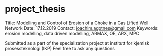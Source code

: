 # project_thesis
Title: Modelling and Control of Erosion of a Choke in a Gas Lifted Well Network
Date: 17.12.2019
Contact: joachim.agotnes@gmail.com
Keywords: erosion modelling, data driven modelling, ARMAX, OE, ARX, MPC

Submitted as a part of the specialization project at institutt for kjemisk prosessteknologi (IKP)
Feel free to ask any questions
